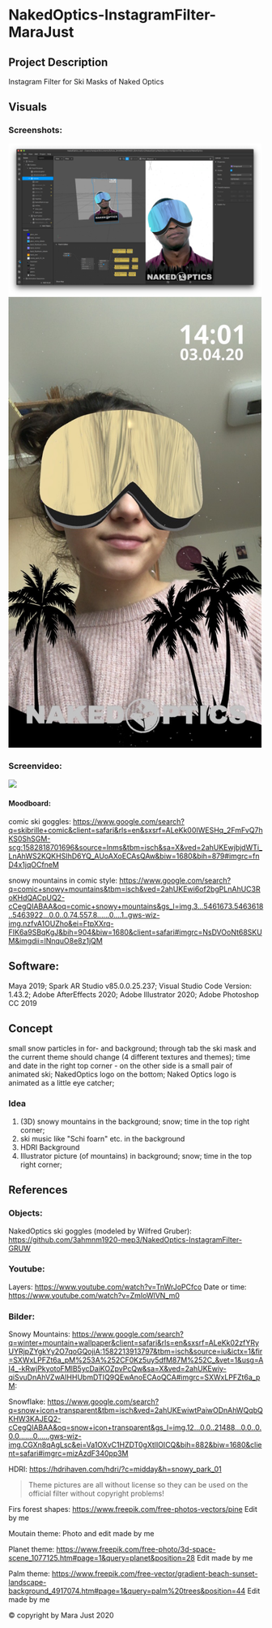 # NakedOptics-InstagramFilter-MaraJust

## Project Description

Instagram Filter for Ski Masks of Naked Optics

## Visuals

### Screenshots:

<img src = "./PhotosVideos/Bild1.png" width = 500>
<img src = "./PhotosVideos/Bild2.JPG" width = 500>

### Screenvideo:

<img src = "./PhotosVideos/video1.mov" width = 500>

#### Moodboard:

comic ski goggles: https://www.google.com/search?q=skibrille+comic&client=safari&rls=en&sxsrf=ALeKk00IWESHq_2FmFvQ7hKS0ShSGM-scg:1582818701696&source=lnms&tbm=isch&sa=X&ved=2ahUKEwjbjdWTi_LnAhWS2KQKHSIhD6YQ_AUoAXoECAsQAw&biw=1680&bih=879#imgrc=fnD4x1jqOCfneM

snowy mountains in comic style: https://www.google.com/search?q=comic+snowy+mountains&tbm=isch&ved=2ahUKEwi6of2bgPLnAhUC3RoKHdQACpUQ2-cCegQIABAA&oq=comic+snowy+mountains&gs_l=img.3...5461673.5463618..5463922...0.0..0.74.557.8......0....1..gws-wiz-img.nzfvA1OUZho&ei=FtpXXrq-FIK6a9SBqKgJ&bih=904&biw=1680&client=safari#imgrc=NsDVOoNt68SKUM&imgdii=lNnquO8e8z1jQM


## Software:

Maya 2019; Spark AR Studio v85.0.0.25.237; Visual Studio Code Version: 1.43.2; Adobe AfterEffects 2020; Adobe Illustrator 2020; Adobe Photoshop CC 2019


## Concept

small snow particles in for- and background; 
through tab the ski mask and the current theme should change (4 different textures and themes);
time and date in the right top corner - on the other side is a small pair of animated ski;
NakedOptics logo on the bottom;
Naked Optics logo is animated as a little eye catcher;


### Idea

1. (3D) snowy mountains in the background; snow; time in the top right corner; 
2. ski music like "Schi foarn" etc. in the background
3. HDRI Background
4. Illustrator picture (of mountains) in background; snow; time in the top right corner; 

## References

### Objects:
NakedOptics ski goggles (modeled by Wilfred Gruber): https://github.com/3ahmnm1920-mep3/NakedOptics-InstagramFilter-GRUW

### Youtube:
Layers: https://www.youtube.com/watch?v=TnWrJoPCfco
Date or time: https://www.youtube.com/watch?v=ZmIoWlVN_m0

### Bilder:
Snowy Mountains: https://www.google.com/search?q=winter+mountain+wallpaper&client=safari&rls=en&sxsrf=ALeKk02zfYRyUYRjpZYgkYy2O7qoGQojiA:1582213913797&tbm=isch&source=iu&ictx=1&fir=SXWxLPFZt6a_pM%253A%252CF0Kz5uy5dfM87M%252C_&vet=1&usg=AI4_-kRwjPkyotoFMlB5ycDaiKOZpvPcQw&sa=X&ved=2ahUKEwiy-qiSvuDnAhVZwAIHHUbmDTIQ9QEwAnoECAoQCA#imgrc=SXWxLPFZt6a_pM:

Snowflake: https://www.google.com/search?q=snow+icon+transparent&tbm=isch&ved=2ahUKEwiwtPaiwODnAhWQqbQKHW3KAJEQ2-cCegQIABAA&oq=snow+icon+transparent&gs_l=img.12...0.0..21488...0.0..0.0.0.......0......gws-wiz-img.CGXn8qAgLsc&ei=Va1OXvC1HZDT0gXtlIOICQ&bih=882&biw=1680&client=safari#imgrc=mizAzdF340pp3M

HDRI: https://hdrihaven.com/hdri/?c=midday&h=snowy_park_01


> Theme pictures are all without license so they can be used on the official filter without copyright problems!

Firs forest shapes: https://www.freepik.com/free-photos-vectors/pine
Edit by me

Moutain theme: Photo and edit made by me

Planet theme: https://www.freepik.com/free-photo/3d-space-scene_1077125.htm#page=1&query=planet&position=28
Edit made by me

Palm theme: https://www.freepik.com/free-vector/gradient-beach-sunset-landscape-background_4917074.htm#page=1&query=palm%20trees&position=44
Edit made by me

© copyright by Mara Just 2020